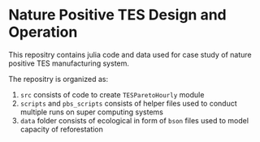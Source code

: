 # Nature Positive TES Design and Operation
This repositry contains julia code and data used for case study of nature
positive TES manufacturing system.

The repositry is organized as:
1. `src` consists of code to create `TESParetoHourly` module
2. `scripts` and `pbs_scripts` consists of helper files used to conduct multiple
   runs on super computing systems
3. `data` folder consists of ecological in form of `bson` files used to model
   capacity of reforestation
